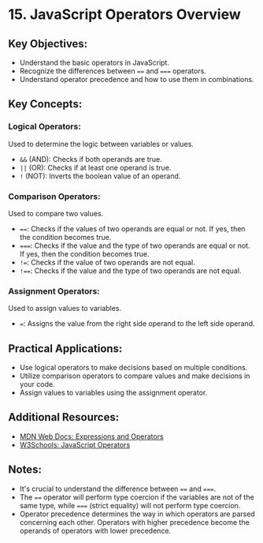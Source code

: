 # 15. JavaScript Operators Overview

## Key Objectives:
- Understand the basic operators in JavaScript.
- Recognize the differences between `==` and `===` operators.
- Understand operator precedence and how to use them in combinations.

## Key Concepts:

### Logical Operators:
Used to determine the logic between variables or values.
- `&&` (AND): Checks if both operands are true.
- `||` (OR): Checks if at least one operand is true.
- `!` (NOT): Inverts the boolean value of an operand.

### Comparison Operators:
Used to compare two values.
- `==`: Checks if the values of two operands are equal or not. If yes, then the condition becomes true.
- `===`: Checks if the value and the type of two operands are equal or not. If yes, then the condition becomes true.
- `!=`: Checks if the value of two operands are not equal.
- `!==`: Checks if the value and the type of two operands are not equal.

### Assignment Operators:
Used to assign values to variables.
- `=`: Assigns the value from the right side operand to the left side operand.

## Practical Applications:
- Use logical operators to make decisions based on multiple conditions.
- Utilize comparison operators to compare values and make decisions in your code.
- Assign values to variables using the assignment operator.

## Additional Resources:
- [MDN Web Docs: Expressions and Operators](https://developer.mozilla.org/en-US/docs/Web/JavaScript/Guide/Expressions_and_Operators)
- [W3Schools: JavaScript Operators](https://www.w3schools.com/js/js_operators.asp)

## Notes:
- It's crucial to understand the difference between `==` and `===`. 
- The `==` operator will perform type coercion if the variables are not of the same type, while `===` (strict equality) will not perform type coercion.
- Operator precedence determines the way in which operators are parsed concerning each other. Operators with higher precedence become the operands of operators with lower precedence.
   